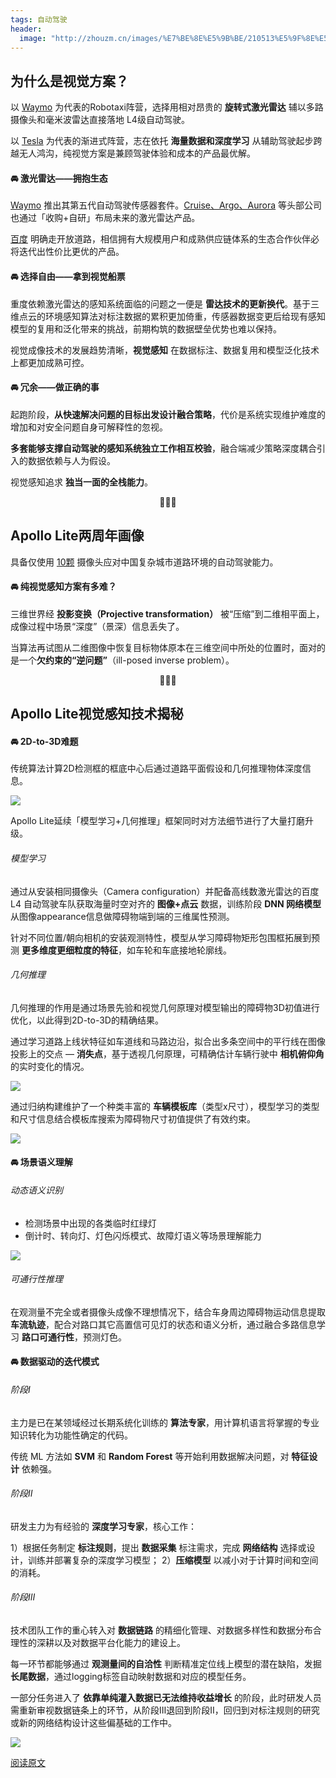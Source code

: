 ```yaml
---
tags: 自动驾驶
header:
  image: "http://zhouzm.cn/images/%E7%BE%8E%E5%9B%BE/210513%E5%9F%8E%E5%B8%822.jpg"
---
```




## 为什么是视觉方案？

以 <u>Waymo</u> 为代表的Robotaxi阵营，选择用相对昂贵的 **旋转式激光雷达** 辅以多路摄像头和毫米波雷达直接落地 L4级自动驾驶。

以 <u>Tesla</u> 为代表的渐进式阵营，志在依托 **海量数据和深度学习** 从辅助驾驶起步跨越无人鸿沟，纯视觉方案是兼顾驾驶体验和成本的产品最优解。



#### 🚘 激光雷达——拥抱生态

<u>Waymo</u> 推出其第五代自动驾驶传感器套件。<u>Cruise、Argo、Aurora</u> 等头部公司也通过「收购+自研」布局未来的激光雷达产品。

<u>百度</u> 明确走开放道路，相信拥有大规模用户和成熟供应链体系的生态合作伙伴必将迭代出性价比更优的产品。



#### 🚘 选择自由——拿到视觉船票

重度依赖激光雷达的感知系统面临的问题之一便是 **雷达技术的更新换代**。基于三维点云的环境感知算法对标注数据的累积更加倚重，传感器数据变更后给现有感知模型的复用和泛化带来的挑战，前期构筑的数据壁垒优势也难以保持。

视觉成像技术的发展趋势清晰，**视觉感知** 在数据标注、数据复用和模型泛化技术上都更加成熟可控。



#### 🚘 冗余——做正确的事

起跑阶段，**从快速解决问题的目标出发设计融合策略**，代价是系统实现维护难度的增加和对安全问题自身可解释性的忽视。

**多套能够支撑自动驾驶的感知系统独立工作相互校验**，融合端减少策略深度耦合引入的数据依赖与人为假设。

视觉感知追求 **独当一面的全栈能力**。

<center>💮💮💮</center>

## Apollo Lite两周年画像

具备仅使用 <u>10颗</u> 摄像头应对中国复杂城市道路环境的自动驾驶能力。



#### 🚘 纯视觉感知方案有多难？

三维世界经 **投影变换（Projective transformation）** 被“压缩”到二维相平面上，成像过程中场景“深度”（景深）信息丢失了。

当算法再试图从二维图像中恢复目标物体原本在三维空间中所处的位置时，面对的是一个**欠约束的“逆问题”**（ill-posed inverse problem）。

<center>💮💮💮</center>

## Apollo Lite视觉感知技术揭秘

#### 🚘 2D-to-3D难题

传统算法计算2D检测框的框底中心后通过道路平面假设和几何推理物体深度信息。

![](http://zhouzm.cn/DailyRead/assets/images/210428-Apollo-%E4%BC%A0%E7%BB%9F2Dto3D.webp)

Apollo Lite延续「模型学习+几何推理」框架同时对方法细节进行了大量打磨升级。



###### 模型学习

通过从安装相同摄像头（Camera configuration）并配备高线数激光雷达的百度 L4 自动驾驶车队获取海量时空对齐的 **图像+点云** 数据，训练阶段 **DNN 网络模型** 从图像appearance信息做障碍物端到端的三维属性预测。

针对不同位置/朝向相机的安装观测特性，模型从学习障碍物矩形包围框拓展到预测 **更多维度更细粒度的特征**，如车轮和车底接地轮廓线。



###### 几何推理

几何推理的作用是通过场景先验和视觉几何原理对模型输出的障碍物3D初值进行优化，以此得到2D-to-3D的精确结果。

通过学习道路上线状特征如车道线和马路边沿，拟合出多条空间中的平行线在图像投影上的交点 — **消失点**，基于透视几何原理，可精确估计车辆行驶中 **相机俯仰角** 的实时变化的情况。

![](http://zhouzm.cn/DailyRead/assets/images/210428-Apollo-%E6%B6%88%E5%A4%B1%E7%82%B9%E4%BC%B0%E8%AE%A1.webp)

通过归纳构建维护了一个种类丰富的 **车辆模板库**（类型x尺寸），模型学习的类型和尺寸信息结合模板库搜索为障碍物尺寸初值提供了有效约束。

![](http://zhouzm.cn/DailyRead/assets/images/210428-Apollo-%E8%BD%A6%E8%BE%86%E6%A8%A1%E6%9D%BF%E5%BA%93.png)



#### 🚘 场景语义理解

###### 动态语义识别

* 检测场景中出现的各类临时红绿灯
* 倒计时、转向灯、灯色闪烁模式、故障灯语义等场景理解能力

![](http://zhouzm.cn/DailyRead/assets/images/210428-Apollo-%E7%BA%A2%E7%BB%BF%E7%81%AF%E5%8A%A8%E6%80%81%E8%AF%AD%E4%B9%89%E8%AF%86%E5%88%AB.webp)



###### 可通行性推理

在观测量不完全或者摄像头成像不理想情况下，结合车身周边障碍物运动信息提取 **车流轨迹**，配合对路口其它高置信可见灯的状态和语义分析，通过融合多路信息学习 **路口可通行性**，预测灯色。



#### 🚘 数据驱动的迭代模式



###### 阶段Ⅰ

主力是已在某领域经过长期系统化训练的 **算法专家**，用计算机语言将掌握的专业知识转化为功能性确定的代码。

传统 ML 方法如 **SVM** 和 **Random Forest** 等开始利用数据解决问题，对 **特征设计** 依赖强。



###### 阶段Ⅱ

研发主力为有经验的 **深度学习专家**，核心工作：

1）根据任务制定 **标注规则**，提出 **数据采集** 标注需求，完成 **网络结构** 选择或设计，训练并部署复杂的深度学习模型；
2）**压缩模型** 以减小对于计算时间和空间的消耗。



###### 阶段Ⅲ

技术团队工作的重心转入对 **数据链路** 的精细化管理、对数据多样性和数据分布合理性的深耕以及对数据平台化能力的建设上。

每一环节都能够通过 **观测量间的自洽性** 判断精准定位线上模型的潜在缺陷，发掘 **长尾数据**，通过logging标签自动映射数据和对应的模型任务。

一部分任务进入了 **依靠单纯灌入数据已无法维持收益增长** 的阶段，此时研发人员需重新审视数据链条上的环节，从阶段Ⅲ退回到阶段Ⅱ，回归到对标注规则的研究或新的网络结构设计这些偏基础的工作中。





![](http://zhouzm.cn/DailyRead/assets/images/210428-Apollo-3%E4%B8%AA%E9%98%B6%E6%AE%B5.webp)

[阅读原文](https://mp.weixin.qq.com/s/pTKLFlLD6rF5N609XM9-Fg)